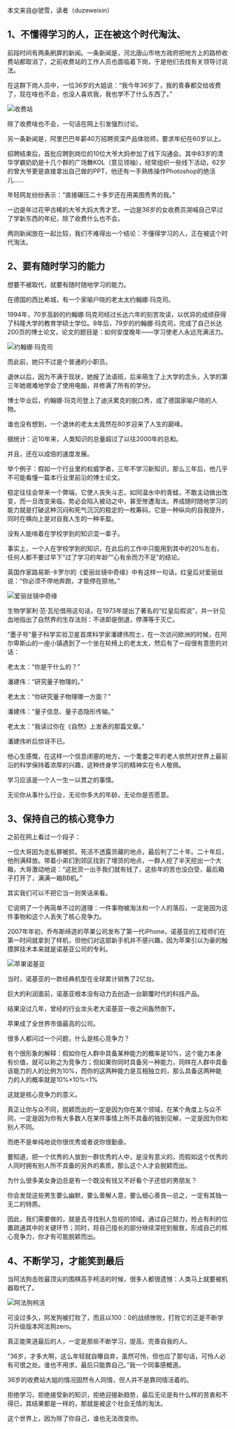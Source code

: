 本文来自@虢雪，读者（duzeweixin）

## 1、不懂得学习的人，正在被这个时代淘汰、

前段时间有两条刷屏的新闻。一条新闻是，河北唐山市地方政府把地方上的路桥收费站都取消了，之前收费站的工作人员也面临着下岗，于是他们去找有关领导讨说法。

在这群下岗人员中，一位36岁的大姐说：“我今年36岁了，我的青春都交给收费了，现在啥也不会，也没人喜欢我，我也学不了什么东西了。”

![收费站](https://cdn.chenrf.com/20187921919.png)

除了收费啥也不会，一句话在网上引发强烈讨论。

另一条新闻是，阿里巴巴年薪40万招聘资深产品体验师，要求年纪在60岁以上。

招聘结束后，首批应聘到岗位的10位大爷大妈参加了线下沟通会。其中83岁的清华学霸奶奶是十几个群的广场舞KOL（意见领袖），经常组织一些线下活动，62岁的曾大爷更是直接拿出自己做的PPT，他还有一手熟练操作Photoshop的绝活儿……

年轻网友纷纷表示：“直接碾压二十多岁还在用美图秀秀的我。”

一边是年过花甲古稀的大爷大妈大秀才艺，一边是36岁的女收费员哭喊自己早过了学新东西的年纪，除了收费什么也不会。

两则新闻放在一起比较，我们不难得出一个结论：不懂得学习的人，正在被这个时代淘汰。

## 2、要有随时学习的能力

想要不被取代，就要有随时随地学习的能力。

在德国的西比希城，有一个家喻户晓的老太太约翰娜·玛克司。

1994年，70岁高龄的约翰娜·玛克司经过长达六年的刻苦攻读，以优异的成绩获得了科隆大学的教育学硕士学位。9年后，79岁的约翰娜·玛克司，完成了自己长达200页的博士论文，论文的题目是：如何安度晚年——学习使老人永远充满活力。

![约翰娜·玛克司](https://cdn.chenrf.com/201879211614.png)

而此前，她只不过是个普通的小职员。

退休以后，因为不满于现状，她报了法语班，后来萌生了上大学的念头，入学的第三年她艰难地学会了使用电脑，并修满了所有的学分。

博士毕业后，约翰娜·玛克司登上了迪沃累克的脱口秀，成了德国家喻户晓的人物。

谁也没有想到，一个退休的老太太竟然在80岁迎来了人生的巅峰。

据统计：近10年来，人类知识的总量超过了以往2000年的总和。

并且，还在以成倍的速度发展。

举个例子：假如一个行业里的权威学者，三年不学习新知识，那么三年后，他几乎不可能看懂一篇本行业里前沿的博士论文。

稳定往往会带来一个弊端，它使人丧失斗志，如同温水中的青蛙，不敢主动做出改变，而一旦改变来临，势必会陷入被动之中，甚至惨遭淘汰。养成随时随地学习的能力就是打破这种沉闷和死气沉沉的稳定的一枚筹码，它是一种纵向的自我提升，同时在横向上是对自我人生的一种丰盈。

没有人能啃着在学校学到的知识混一辈子。

事实上，一个人在学校学到的知识，在此后的工作中只能用到其中的20%左右，任何人都不要过早下“过了学习的年龄”“心有余而力不足”的结论。

英国作家路易斯·卡罗尔的《爱丽丝镜中奇缘》中有这样一句话，红皇后对爱丽丝说：“你必须不停地奔跑，才能停在原地。”

![爱丽丝镜中奇缘](https://cdn.chenrf.com/201879211711.png)

生物学家利·范·瓦伦借用这句话，在1973年提出了著名的“红皇后假说”，并一针见血地指出了自然界的生存法则：不进即是倒退，停滞等于灭亡。

“墨子号”量子科学实验卫星首席科学家潘建伟院士，在一次访问欧洲的时候，在阿尔卑斯山的一座小镇遇到了一个坐在轮椅上的老太太，然后有了一段很有意思的对话：

老太太：“你是干什么的？”

潘建伟：“研究量子物理的。”

老太太：“你研究量子物理哪一方面？”

潘建伟：“量子信息、量子态隐形传输。”

老太太：“我读过你在《自然》上发表的那篇文章。”

潘建伟听后惊讶不已。

他心生感慨，在这样一个信息闭塞的地方，一个耄耋之年的老人依然对世界上最前沿的科学保持着浓厚的兴趣，这种终身学习的精神实在令人敬佩。

学习应该是一个人一生一以貫之的事情。

无论你从事什么行业，无论你多大的年龄，无论你是否愿意。

## 3、保持自己的核心竞争力

之前在网上看过一个段子：

一位大哥因为走私罪被抓，死活不透露货藏的地点，最后判了二十年。二十年后，他刑满释放。带着小弟们到郊区找到了埋货的地点，一群人挖了半天挖出一个大箱，大哥激动地说：“这批货一出手我们就有钱了，这些年的苦也没白受，最后箱子打开了，满满一箱BB机。”

其实我们可以不把它当一则笑话来看。

它说明了一个再简单不过的道理：一件事物被淘汰和一个人的落后，一定是因为这件事物和这个人丢失了核心竞争力。

2007年年初，乔布斯缔造的苹果公司发布了第一代iPhone，诺基亚的工程师们在第一时间就拿到了样机，但他们对这部新手机并不感兴趣，因为苹果引以为豪的触摸屏技术本来就是诺基亚公司的专利。

![苹果诺基亚](https://cdn.chenrf.com/201879211754.png)

当时，诺基亚的一款经典机型在全球累计销售了2亿台。

巨大的利润面前，诺基亚根本没有动力去创造一台颠覆时代的科技产品。

结果没过几年，曾经的行业龙头老大诺基亚一夜之间轰然倒下。

苹果成了全世界市值最高的公司。

很多人都问过一个问题，什么是核心竞争力？

有个很形象的解释：假如你在人群中具备某种能力的概率是10%，这个能力本身有价值，就可以称之为竞争力；但如果你同时具备另一种能力，同样在人群中具备该能力的人的比例为10%，而你的这两种能力是互相独立的，那么具备这两种能力的人的概率就是10%×10%=1%

这就是核心竞争力的意义。

真正让你与众不同，脱颖而出的一定是因为你在某个领域，在某个角度上与众不同，一定是因为你有大多数人在某件事情上所不具备的独到见解，一定是因为你和别人不同。

而绝不是单纯地说你很优秀或者说你很勤奋。

要知道，把一个优秀的人放到一群优秀的人中，是没有意义的，而假如这个优秀的人同时拥有别人所不具备的另外的素质，那么这个人才会脱颖而出。

为什么很多美女身边总是有一个既没有钱又不好看个子还低的男朋友？

你会发现这些男生要么幽默，要么善解人意，要么细心善良—总之，一定有其独一无二的特质。

因此，我们需要做的，就是去寻找别人忽视的领域，通过自己努力，抢占有利的位置疏通其中的关键环节；同时，将自己擅长的部分继续深挖到极致，形成自己的核心竞争力，你才有可能脱颖而出。


## 4、不断学习，才能笑到最后

当阿法狗击败最顶尖的围棋高手柯洁的时候，很多人都很遗憾：人类马上就要被机器取代了。

![阿法狗柯洁](https://cdn.chenrf.com/201879211832.png)

可没过多久，阿发狗被打败了，而且以100：0的战绩惨败，打败它的正是不断学习升级版本阿法狗zero。

真正能笑道最后的人，一定是那些不断学习，提高、完善自我的人。

“36岁，才多大啊，这么年轻就自曝自弃，虽然可怜，但也应了那句话，可怜人必有可恨之处。谁也不用求，最后只能靠自己。”我一个同事感概道。

36岁的收费站大姐的情况固然令人同情，但人并不是靠同情活着的。

拒绝学习，拒绝接受新的知识，拒绝迎接新趋势，最后无论是有什么样的苦衷和不得已，其结果都是一样的，那就是被这个社会无情的淘汰。

这个世界上，因为除了你自己，谁也无法改变你。